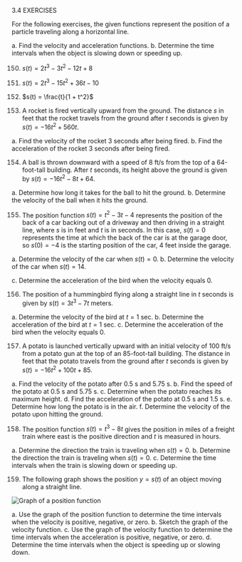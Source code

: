3.4 EXERCISES

For the following exercises, the given functions represent the position of a particle traveling along a horizontal line.

a. Find the velocity and acceleration functions.
b. Determine the time intervals when the object is slowing down or speeding up.

150. $s(t) = 2t^3 - 3t^2 - 12t + 8$

151. $s(t) = 2t^3 - 15t^2 + 36t - 10$

152. $s(t) = \frac{t}{1 + t^2}$

153. A rocket is fired vertically upward from the ground. The distance $s$ in feet that the rocket travels from the ground after $t$ seconds is given by $s(t) = -16t^2 + 560t$.

a. Find the velocity of the rocket 3 seconds after being fired.
b. Find the acceleration of the rocket 3 seconds after being fired.

154. A ball is thrown downward with a speed of 8 ft/s from the top of a 64-foot-tall building. After $t$ seconds, its height above the ground is given by $s(t) = -16t^2 - 8t + 64$.

a. Determine how long it takes for the ball to hit the ground.
b. Determine the velocity of the ball when it hits the ground.

155. The position function $s(t) = t^2 - 3t - 4$ represents the position of the back of a car backing out of a driveway and then driving in a straight line, where $s$ is in feet and $t$ is in seconds. In this case, $s(t) = 0$ represents the time at which the back of the car is at the garage door, so $s(0) = -4$ is the starting position of the car, 4 feet inside the garage.

a. Determine the velocity of the car when $s(t) = 0$.
b. Determine the velocity of the car when $s(t) = 14$.

c. Determine the acceleration of the bird when the velocity equals 0.

156. The position of a hummingbird flying along a straight line in $t$ seconds is given by $s(t) = 3t^3 - 7t$ meters.

a. Determine the velocity of the bird at $t = 1$ sec.
b. Determine the acceleration of the bird at $t = 1$ sec.
c. Determine the acceleration of the bird when the velocity equals 0.

157. A potato is launched vertically upward with an initial velocity of 100 ft/s from a potato gun at the top of an 85-foot-tall building. The distance in feet that the potato travels from the ground after $t$ seconds is given by $s(t) = -16t^2 + 100t + 85$.

a. Find the velocity of the potato after 0.5 s and 5.75 s.
b. Find the speed of the potato at 0.5 s and 5.75 s.
c. Determine when the potato reaches its maximum height.
d. Find the acceleration of the potato at 0.5 s and 1.5 s.
e. Determine how long the potato is in the air.
f. Determine the velocity of the potato upon hitting the ground.

158. The position function $s(t) = t^3 - 8t$ gives the position in miles of a freight train where east is the positive direction and $t$ is measured in hours.

a. Determine the direction the train is traveling when $s(t) = 0$.
b. Determine the direction the train is traveling when $s(t) = 0$.
c. Determine the time intervals when the train is slowing down or speeding up.

159. The following graph shows the position $y = s(t)$ of an object moving along a straight line.

![Graph of a position function](image)

a. Use the graph of the position function to determine the time intervals when the velocity is positive, negative, or zero.
b. Sketch the graph of the velocity function.
c. Use the graph of the velocity function to determine the time intervals when the acceleration is positive, negative, or zero.
d. Determine the time intervals when the object is speeding up or slowing down.